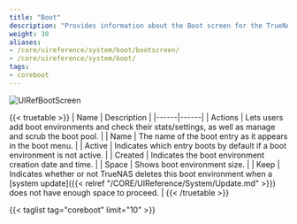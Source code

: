 ```yaml
---
title: "Boot"
description: "Provides information about the Boot screen for the TrueNAS CORE."
weight: 30
aliases:
- /core/uireference/system/boot/bootscreen/
- /core/uireference/system/boot/
tags:
- coreboot
---
```


![UIRefBootScreen](/images/CORE/13.0/UIRefBootScreen.png "Boot Screen")

{{< truetable >}}
| Name | Description |
|------|------|
| Actions | Lets users add boot environments and check their stats/settings, as well as manage and scrub the boot pool. |
| Name | The name of the boot entry as it appears in the boot menu. |
| Active | Indicates which entry boots by default if a boot environment is not active. |
| Created | Indicates the boot environment creation date and time. |
| Space | Shows boot environment size. |
| Keep | Indicates whether or not TrueNAS deletes this boot environment when a [system update]({{< relref "/CORE/UIReference/System/Update.md" >}}) does not have enough space to proceed. |
{{< /truetable >}}

{{< taglist tag="coreboot" limit="10" >}}
